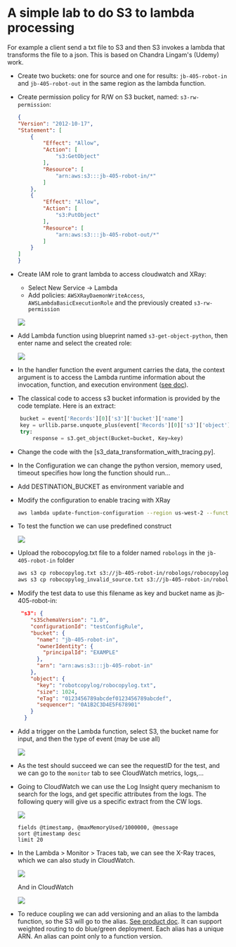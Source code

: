 # A simple lab to do S3 to lambda processing

For example a client send a txt file to S3 and then S3 invokes a lambda that transforms the file to a json. This is based on Chandra Lingam's (Udemy) work.

* Create two buckets: one for source and one for results: `jb-405-robot-in` and `jb-405-robot-out` in the same region as the lambda function.
* Create permission policy for R/W on S3 bucket, named: `s3-rw-permission`:

    ```json
    {
    "Version": "2012-10-17",
    "Statement": [
        {
            "Effect": "Allow",
            "Action": [
                "s3:GetObject"
            ],
            "Resource": [
                "arn:aws:s3:::jb-405-robot-in/*"
            ]
        },
        {
            "Effect": "Allow",
            "Action": [
                "s3:PutObject"
            ],
            "Resource": [
                "arn:aws:s3:::jb-405-robot-out/*"
            ]
        }
    ]
    }
    ```

* Create IAM role to grant lambda to access cloudwatch and XRay:

    * Select New Service -> Lambda
    * Add policies: `AWSXRayDaemonWriteAccess`, `AWSLambdaBasicExecutionRole` and the previously created `s3-rw-permission`

    ![](./images/s3-role.png)

* Add Lambda function using blueprint named `s3-get-object-python`, then enter name and select the created role:

    ![](./images/s3-lambda.png)

* In the handler function the event argument carries the data, the context argument is to access the Lambda runtime  information about the invocation, function, and execution environment ([see doc](https://docs.aws.amazon.com/lambda/latest/dg/python-context.html)).
* The classical code to access s3 bucket information is provided by the code template. Here is an extract:

```python
    bucket = event['Records'][0]['s3']['bucket']['name']
    key = urllib.parse.unquote_plus(event['Records'][0]['s3']['object']['key'], encoding='utf-8')
    try:
        response = s3.get_object(Bucket=bucket, Key=key)
```

* Change the code with the [s3_data_transformation_with_tracing.py].
* In the Configuration we can change the python version, memory used, timeout specifies how long the function should run...
* Add DESTINATION_BUCKET as environment variable and 
* Modify the configuration to enable tracing with XRay

    ```sh
    aws lambda update-function-configuration --region us-west-2 --function-name s3_data_transformation --tracing-config Mode=Active
    ```

* To test the function we can use predefined construct
    
    ![](./images/s3-put-lambda-test.png)

* Upload the robocopylog.txt file to a folder named `robologs` in the `jb-405-robot-in` folder

    ```sh
    aws s3 cp robocopylog.txt s3://jb-405-robot-in/robologs/robocopylog.txt
    aws s3 cp robocopylog_invalid_source.txt s3://jb-405-robot-in/robologs/robocopylog_invalid_source.txt
    ```

* Modify the test data to use this filename as key and bucket name as jb-405-robot-in:

    ```json
     "s3": {
        "s3SchemaVersion": "1.0",
        "configurationId": "testConfigRule",
        "bucket": {
          "name": "jb-405-robot-in",
          "ownerIdentity": {
            "principalId": "EXAMPLE"
          },
          "arn": "arn:aws:s3:::jb-405-robot-in"
        },
        "object": {
          "key": "robotcopylog/robocopylog.txt",
          "size": 1024,
          "eTag": "0123456789abcdef0123456789abcdef",
          "sequencer": "0A1B2C3D4E5F678901"
        }
      }
    ```

* Add a trigger on the Lambda function, select S3, the bucket name for input, and then the type of event (may be use all)

    ![](./images/lambda-trigger.png)


* As the test should succeed we can see the requestID for the test, and we can go to the `monitor` tab to see CloudWatch metrics, logs,...
* Going to CloudWatch we can use the Log Insight query mechanism to search for the logs, and get specific attributes from the logs. The following query will give us a specific extract from the CW logs.

    ![](./images/insight-logs.png)

    ```
    fields @timestamp, @maxMemoryUsed/1000000, @message
    sort @timestamp desc
    limit 20
    ```

* In the Lambda > Monitor > Traces tab, we can see the X-Ray traces, which we can also study in CloudWatch. 

    ![](./images/lambda-xray.png)

    And in CloudWatch

    ![](./images/cw-xray.png)

* To reduce coupling we can add versioning and an alias to the lambda function, so the S3 will go to the alias. [See product doc](https://docs.aws.amazon.com/lambda/latest/dg/configuration-aliases.html). It can support weighted routing to do blue/green deployment. Each alias has a unique ARN. An alias can point only to a function version.